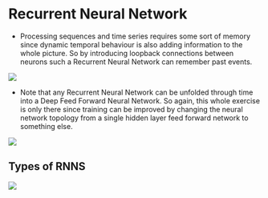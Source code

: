 # Recurrent Neural Network
* Processing sequences and time series requires some sort of memory since dynamic temporal behaviour is also adding information to the whole picture. So by
introducing loopback connections between neurons such a Recurrent Neural Network can remember past events.


<img src="https://github.com/iAmKankan/Deep-Learning/blob/master/RNN/rnn2.png?raw=true">

* Note that any Recurrent Neural Network can be unfolded through time into a Deep Feed Forward Neural Network. So again, this whole exercise is only there since
training can be improved by changing the neural network topology from a single hidden layer feed forward network to something else.

<img src="https://github.com/iAmKankan/Deep-Learning/blob/master/RNN/rnn3.png?raw=true">
 
## Types of RNNS
<img src="https://github.com/iAmKankan/Deep-Learning/blob/master/RNN/types%20of%20rnn.png?raw=true">
